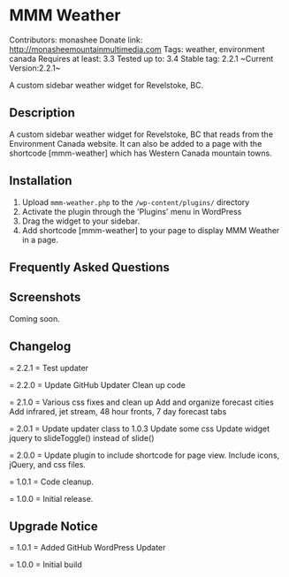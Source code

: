 MMM Weather
===========

Contributors: monashee
Donate link: http://monasheemountainmultimedia.com
Tags: weather, environment canada
Requires at least: 3.3
Tested up to: 3.4
Stable tag: 2.2.1
~Current Version:2.2.1~

A custom sidebar weather widget for Revelstoke, BC. 

Description
-----------

A custom sidebar weather widget for Revelstoke, BC that reads from the Environment Canada website. It can also be added to a page with the shortcode [mmm-weather] which has Western Canada mountain towns.

Installation
------------

1. Upload `mmm-weather.php` to the `/wp-content/plugins/` directory
2. Activate the plugin through the 'Plugins' menu in WordPress
3. Drag the widget to your sidebar.
4. Add shortcode [mmm-weather] to your page to display MMM Weather in a page.

Frequently Asked Questions
--------------------------
Screenshots
-----------

Coming soon.

Changelog
---------

= 2.2.1 =
Test updater

= 2.2.0 =
Update GitHub Updater
Clean up code 

= 2.1.0 =
Various css fixes and clean up
Add and organize forecast cities
Add infrared, jet stream, 48 hour fronts, 7 day forecast tabs

= 2.0.1 =
Update updater class to 1.0.3
Update some css
Update widget jquery to slideToggle() instead of slide()

= 2.0.0 =
Update plugin to include shortcode for page view.
Include icons, jQuery, and css files.

= 1.0.1 =
Code cleanup.

= 1.0.0 =
Initial release.

Upgrade Notice
--------------

= 1.0.1 =
Added GitHub WordPress Updater

= 1.0.0 =
Initial build

